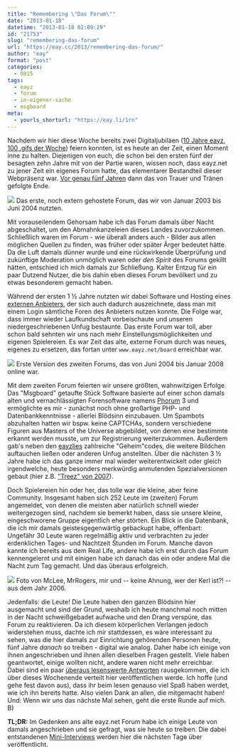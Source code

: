 ```yaml
---
title: "Remembering \"Das Forum\""
date: "2013-01-18"
datetime: "2013-01-18 02:09:29"
id: "21753"
slug: "remembering-das-forum"
url: "https://eay.cc/2013/remembering-das-forum/"
author: "eay"
format: "post"
categories:
  - 0815
tags:
  - eayz
  - forum
  - in-eigener-sache
  - msgboard
meta:
  - yourls_shorturl: "https://eay.li/1rn"
---
```


Nachdem wir hier diese Woche bereits zwei Digitaljubiläen ([10 Jahre eayz](//eay.cc/2013/10-jahre-eayz/), [100 .gifs der Woche](//eay.cc/2013/gif-der-woche-100/)) feiern konnten, ist es heute an der Zeit, einen Moment inne zu halten. Diejenigen von euch, die schon bei den ersten fünf der besagten zehn Jahre mit von der Partie waren, wissen noch, dass eayz.net zu jener Zeit ein eigenes Forum hatte, das elementarer Bestandteil dieser Webpräsenz war. [Vor genau fünf Jahren](//eay.cc/2008/abgesetzt/) dann das von Trauer und Tränen gefolgte Ende.

![](https://eay.cc/uploads/2013/forum_2003.jpg) Das erste, noch extern gehostete Forum, das wir von Januar 2003 bis Juni 2004 nutzten.

Mit vorauseilendem Gehorsam habe ich das Forum damals über Nacht abgeschaltet, um den Abmahnkanzeleien dieses Landes zuvorzukommen. Schließlich waren im Forum - wie überall anders auch - Bilder aus allen möglichen Quellen zu finden, was früher oder später Ärger bedeutet hätte. Da die Luft damals dünner wurde und eine rückwirkende Überprüfung und zukünftige Moderation unmöglich waren oder _den Spirit_ des Forums gekillt hätten, entschied ich mich damals zur Schließung. Kalter Entzug für ein paar Dutzend Nutzer, die bis dahin eben dieses Forum bevölkert und zu etwas besonderem gemacht haben.

Während der ersten 1 ½ Jahre nutzten wir dabei Software und Hosting eines [externen Anbieters](http://www.nexusboard.net/), der sich auch dadurch auszeichnete, dass man mit einem Login sämtliche Foren des Anbieters nutzen konnte. Die Folge war, dass immer wieder Laufkundschaft vorbeischaute und unseren niedergeschriebenen Unfug bestaunte. Das erste Forum war toll, aber schon bald sehnten wir uns nach mehr Einstellungsmöglichkeiten und eigenen Spielereien. Es war Zeit das alte, externe Forum durch was neues, eigenes zu ersetzen, das fortan unter `www.eayz.net/board` erreichbar war.

![](https://eay.cc/uploads/2013/forum_2004.jpg) Erste Version des zweiten Forums, das von Juni 2004 bis Januar 2008 online war.

Mit dem zweiten Forum feierten wir unsere größten, wahnwitzigen Erfolge. Das "Msgboard" getaufte Stück Software basierte auf einer schon damals alten und vernachlässigten Forensoftware namens [Phorum](http://www.phorum.org/) 3 und ermöglichte es mir - zunächst noch ohne großartige PHP- und Datenbankkenntnisse - allerlei Blödsinn einzubauen. Um Spambots abzuhalten hatten wir bspw. keine CAPTCHAs, sondern verschiedene Figuren aus Masters of the Universe abgebildet, von denen eine bestimmte erkannt werden musste, um zur Registrierung weiterzukommen. Außerdem gab's neben den [eayzlies](http://eayzlies.eayz.net/codes/) zahlreiche "Geheim"codes, die weitere Bildchen auftauchen ließen oder anderen Unfug anstellten. Über die nächsten 3 ½ Jahre habe ich das ganze immer mal wieder weiterentwickelt oder gleich irgendwelche, heute besonders merkwürdig anmutenden Spezialversionen gebaut (hier z.B. ["Treez" von 2007](//eay.cc/uploads/2013/forum_2007.jpg)).

Doch Spielereien hin oder her, das tolle war die kleine, aber feine Community. Insgesamt haben sich 252 Leute im (zweiten) Forum angemeldet, von denen die meisten aber natürlich schnell wieder weitergezogen sind, nachdem sie bemerkt haben, dass sie unsere kleine, eingeschworene Gruppe eigentlich eher störten. Ein Blick in die Datenbank, die ich mir damals geistesgegenwärtig gebackupt habe, offenbart: Ungefähr 30 Leute waren regelmäßig aktiv und verbrachten zu jeder erdenklichen Tages- und Nachtzeit Stunden im Forum. Manche davon kannte ich bereits aus dem Real Life, andere habe ich erst durch das Forum kennengelernt und mit einigen habe ich danach das ein oder andere Mal die Nacht zum Tag gemacht. Und das überaus erfolgreich.

![](https://eay.cc/uploads/2013/forum_live2006.jpg) Foto von McLee, MrRogers, mir und -- keine Ahnung, wer der Kerl ist?! -- aus dem Jahr 2006.

Jedenfalls: die Leute! Die Leute haben den ganzen Blödsinn hier ausgemacht und sind der Grund, weshalb ich heute manchmal noch mitten in der Nacht schweißgebadet aufwache und den Drang verspüre, das Forum zu reaktivieren. Da ich diesem körperlichen Verlangen jedoch widerstehen muss, dachte ich mir stattdessen, es wäre interessant zu sehen, was die hier damals zur Einrichtung gehörenden Personen heute, fünf Jahre _danach_ so treiben - digital wie analog. Daher habe ich einige von ihnen angeschrieben und ihnen allen dieselben Fragen gestellt. Viele haben geantwortet, einige wollten nicht, andere waren nicht mehr erreichbar. Dabei sind ein paar [überaus lesenswerte Antworten](//eay.cc/tag/forum-gedenk-interview/) rausgekommen, die ich über dieses Wochenende verteilt hier veröffentlichen werde. Ich hoffe (und gehe fest davon aus), dass ihr beim lesen genauso viel Spaß haben werdet, wie ich ihn bereits hatte. Also vielen Dank an allen, die mitgemacht haben! Und: Wenn wir uns das nächste Mal sehen, geht die erste Runde auf mich. B)

**TL;DR:** Im Gedenken ans alte eayz.net Forum habe ich einige Leute von damals angeschrieben und sie gefragt, was sie heute so treiben. Die dabei entstandenen [Mini-Interviews](//eay.cc/tag/forum-gedenk-interview/) werden hier die nächsten Tage über veröffentlicht.
